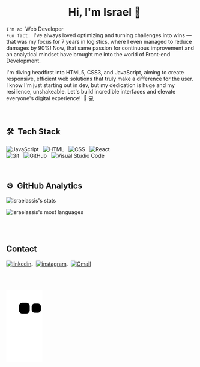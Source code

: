 <div display="inline-block" align="left">


<div display="inline-block">
<h1 align="center" style="margin-left: 20px"> Hi, I'm Israel 👋 </h1>

 
</div>

<!--
**israelassis/israelassis** is a ✨ _special_ ✨ repository because its `README.md` (this file) appears on your GitHub profile.
-->

  `I'm a:` &nbsp;Web Developer <br>
  `Fun fact:` &nbsp;I've always loved optimizing and turning challenges into wins — that was my focus for 7 years in logistics, where I even managed to reduce damages by 90%! Now, that same passion for continuous improvement and an analytical mindset have brought me into the world of Front-end Development.

I'm diving headfirst into HTML5, CSS3, and JavaScript, aiming to create responsive, efficient web solutions that truly make a difference for the user. I know I'm just starting out in dev, but my dedication is huge and my resilience, unshakeable. Let's build incredible interfaces and elevate everyone's digital experience! &nbsp;🥟&nbsp;💻

<br>

## 🛠 &nbsp;Tech Stack

![JavaScript](https://img.shields.io/badge/-JavaScript-05122A?style=flat&logo=javascript)&nbsp;&nbsp;
![HTML](https://img.shields.io/badge/-HTML-05122A?style=flat&logo=HTML5)&nbsp;&nbsp;
![CSS](https://img.shields.io/badge/-CSS-05122A?style=flat&logo=CSS3&logoColor=1572B6)&nbsp;&nbsp;
![React](https://img.shields.io/badge/-React-05122A?style=flat&logo=react)&nbsp;&nbsp;<br>
![Git](https://img.shields.io/badge/-Git-05122A?style=flat&logo=git)&nbsp;&nbsp;
![GitHub](https://img.shields.io/badge/-GitHub-05122A?style=flat&logo=github)&nbsp;&nbsp;
![Visual Studio Code](https://img.shields.io/badge/-Visual%20Studio%20Code-05122A?style=flat&logo=visual-studio-code&logoColor=007ACC)&nbsp;
</div>
<br>

## ⚙️ &nbsp;GitHub Analytics

<p align="left">
<img width="380em" src="https://github-readme-stats.vercel.app/api?username=israelassis&show_icons=true&theme=vision-friendly-dark" alt="israelassis's stats"/><p>
<img width="380em" src="https://github-readme-stats.vercel.app/api/top-langs/?username=israelassis&layout=compact&theme=vision-friendly-dark" alt="israelassis's most languages"/>
</p>


<br><br>

## Contact

<a href="https://linkedin.com/in/israelassis" target="_blank">
  <img align="center" src="https://img.shields.io/badge/-israelassis-05122A?style=flat&logo=linkedin" alt="linkedin"/>
</a>&nbsp;
<a href="https://instagram.com/assis.rael" target="_blank">
 <img align="center" src="https://img.shields.io/badge/-israelassis-05122A?style=flat&logo=instagram" alt="instagram"/>
</a>&nbsp;
<a href="mailto:assis.phn@gmail.com" target="_blank">
 <img align="center" src="https://img.shields.io/badge/-assis.phn-05122A?style=flat&logo=gmail" alt="Gmail"/>
</a>

<br><br>
  
![Snake animation](https://github.com/israelassis/israelassis/blob/output/github-contribution-grid-snake.svg)
  
